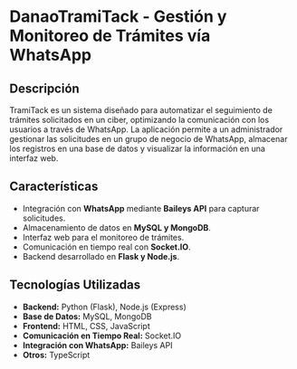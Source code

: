 # DanaoTramiTack - Gestión y Monitoreo de Trámites vía WhatsApp

## Descripción
TramiTack es un sistema diseñado para automatizar el seguimiento de trámites solicitados en un ciber, optimizando la comunicación con los usuarios a través de WhatsApp. 
La aplicación permite a un administrador gestionar las solicitudes en un grupo de negocio de WhatsApp, almacenar los registros en una base de datos y visualizar la información en una interfaz web.

## Características
- Integración con **WhatsApp** mediante **Baileys API** para capturar solicitudes.
- Almacenamiento de datos en **MySQL y MongoDB**.
- Interfaz web para el monitoreo de trámites.
- Comunicación en tiempo real con **Socket.IO**.
- Backend desarrollado en **Flask y Node.js**.

## Tecnologías Utilizadas
- **Backend:** Python (Flask), Node.js (Express)
- **Base de Datos:** MySQL, MongoDB
- **Frontend:** HTML, CSS, JavaScript
- **Comunicación en Tiempo Real:** Socket.IO
- **Integración con WhatsApp:** Baileys API
- **Otros:** TypeScript
